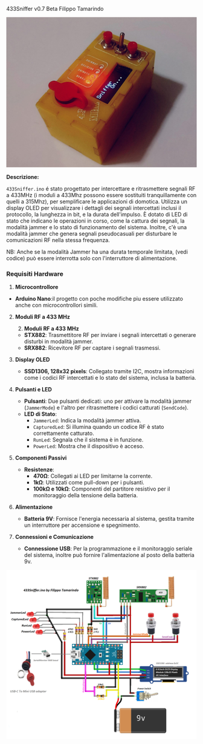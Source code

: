 433Sniffer v0.7 Beta Filippo Tamarindo

![box](https://github.com/FilippoT/433Sniffer.ino/blob/master/photo_433Sniffer.ino.jpg)

**Descrizione:**

`433Sniffer.ino` é stato progettato per intercettare e ritrasmettere segnali RF a 433MHz (i moduli a 433Mhz possono essere sostituiti tranquillamente con quelli a 315Mhz), per semplificare le applicazioni di domotica.
Utilizza un display OLED per visualizzare i dettagli dei segnali intercettati inclusi il protocollo, la lunghezza in bit, e la durata dell'impulso.
È dotato di LED di stato che indicano le operazioni in corso, come la cattura dei segnali, la modalità jammer e lo stato di funzionamento del sistema.
Inoltre, c'è una modalità jammer che genera segnali pseudocasuali per disturbare le comunicazioni RF nella stessa frequenza. 

NB: Anche se la modalità Jammer ha una durata temporale limitata, (vedi codice) può essere interrotta solo con l'interruttore di alimentazione.

### Requisiti Hardware

1. **Microcontrollore**

- **Arduino Nano**:il progetto con poche modifiche piu essere utilizzato anche con microcontrollori simili.

2. **Moduli RF a 433 MHz**

   2. **Moduli RF a 433 MHz**
   - **STX882**: Trasmettitore RF per inviare i segnali intercettati o generare disturbi in modalità jammer.
   - **SRX882**: Ricevitore RF per captare i segnali trasmessi.

3. **Display OLED**
   - **SSD1306, 128x32 pixels**: Collegato tramite I2C, mostra informazioni come i codici RF intercettati e lo stato del sistema, inclusa la batteria.

4. **Pulsanti e LED**
   - **Pulsanti**: Due pulsanti dedicati: uno per attivare la modalità jammer (`JammerMode`) e l'altro per ritrasmettere i codici catturati (`SendCode`).
   - **LED di Stato**: 
     - `JammerLed`: Indica la modalità jammer attiva.
     - `CapturedLed`: Si illumina quando un codice RF è stato correttamente catturato.
     - `RunLed`: Segnala che il sistema è in funzione.
     - `PowerLed`: Mostra che il dispositivo è acceso.

5. **Componenti Passivi**
   - **Resistenze**:
     - **470Ω**: Collegati ai LED per limitarne la corrente.
     - **1kΩ**: Utilizzati come pull-down per i pulsanti.
     - **100kΩ e 10kΩ**: Componenti del partitore resistivo per il monitoraggio della tensione della batteria.

6. **Alimentazione**
   - **Batteria 9V**: Fornisce l'energia necessaria al sistema, gestita tramite un interruttore per accensione e spegnimento.

7. **Connessioni e Comunicazione**
   - **Connessione USB**: Per la programmazione e il monitoraggio seriale del sistema,
   inoltre può fornire l'alimentazione al posto della batteria 9v.


![Collegamenti](https://github.com/FilippoT/433Sniffer.ino/blob/master/wiring_diagram.png)




